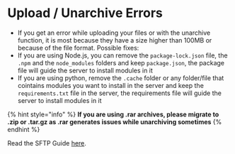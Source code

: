 # Upload / Unarchive Errors

* If you get an error while uploading your files or with the unarchive function, it is most because they have a size higher than 100MB or because of the file format. Possible fixes:
* If you are using Node.js, you can remove the `package-lock.json` file, the `.npm` and the `node_modules` folders and keep `package.json`, the package file will guide the server to install modules in it
* If you are using python, remove the `.cache` folder or any folder/file that cointains modules you want to install in the server and keep the `requirements.txt` file in the server, the requirements file will guide the server to install modules in it

{% hint style="info" %}
**If you are using .rar archives, please migrate to .zip or .tar.gz as .rar generates issues while unarchiving sometimes**
{% endhint %}

Read the SFTP Guide [here](../guides/connecting-to-your-servers-files-with-sftp.md).
